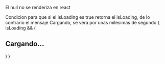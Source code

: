 

El null no se renderiza en react

Condicion para que si el isLoading es true retorna el isLoading, de lo contrario el mensaje Cargando, se vera por unas milesimas de segundo
{
    isLoading && (<h2>Cargando...</h2>)
}